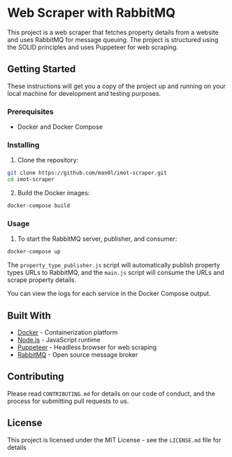 # Web Scraper with RabbitMQ

This project is a web scraper that fetches property details from a website and uses RabbitMQ for message queuing. The project is structured using the SOLID principles and uses Puppeteer for web scraping.

## Getting Started

These instructions will get you a copy of the project up and running on your local machine for development and testing purposes.

### Prerequisites

- Docker and Docker Compose

### Installing

1. Clone the repository:

```bash
git clone https://github.com/man0l/imot-scraper.git
cd imot-scraper
```

2. Build the Docker images:

```bash
docker-compose build
```

### Usage

1. To start the RabbitMQ server, publisher, and consumer:

```bash
docker-compose up
```

The `property_type_publisher.js` script will automatically publish property types URLs to RabbitMQ, and the `main.js` script will consume the URLs and scrape property details.

You can view the logs for each service in the Docker Compose output.

## Built With

- [Docker](https://www.docker.com/) - Containerization platform
- [Node.js](https://nodejs.org) - JavaScript runtime
- [Puppeteer](https://pptr.dev/) - Headless browser for web scraping
- [RabbitMQ](https://www.rabbitmq.com/) - Open source message broker

## Contributing

Please read `CONTRIBUTING.md` for details on our code of conduct, and the process for submitting pull requests to us.

## License

This project is licensed under the MIT License - see the `LICENSE.md` file for details
